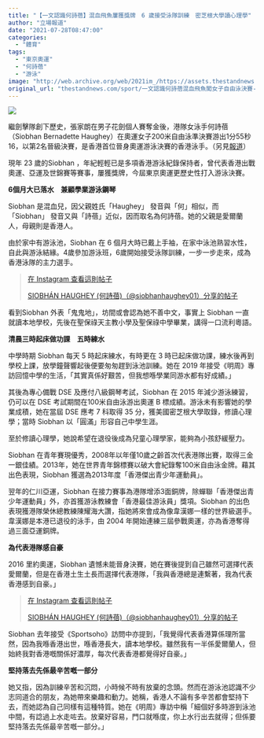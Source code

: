 ```yaml
---
title: "【一文認識何詩蓓】混血飛魚屢獲獎牌　6 歲接受泳隊訓練　密芝根大學讀心理學"
author: "立場報道"
date: "2021-07-28T08:47:00"
categories:
  - "體育"
tags:
  - "東京奧運"
  - "何詩蓓"
  - "游泳"
image: "http://web.archive.org/web/2021im_/https://assets.thestandnews.com/media/photos/template-17_GJQWKLD.png"
original_url: "thestandnews.com/sport/一文認識何詩蓓混血飛魚闖女子自由泳決賽-港隊前總教練大讚終會成為世界級選手"
---
```

![](http://web.archive.org/web/2021im_/https://assets.thestandnews.com/media/photos/template-17_GJQWKLD.png)

繼劍擊隊創下歷史，張家朗在男子花劍個人賽奪金後，港隊女泳手何詩蓓（Siobhan Bernadette Haughey）在奧運女子200米自由泳準決賽游出1分55秒16，以第2名晉級決賽，是香港首位晉身奧運游泳決賽的香港泳手。（另見[報道](../../sport/%E5%86%8D%E5%A5%AA%E7%8D%8E%E7%89%8C%E6%B8%AF%E9%9A%8A%E9%A3%9B%E9%AD%9A%E4%BD%95%E8%A9%A9%E8%93%93%E5%A5%B3%E5%AD%90-200-%E7%B1%B3%E8%87%AA%E7%94%B1%E6%B3%B3%E6%91%98%E9%8A%80%E7%89%8C-%E5%86%8D%E5%89%B5%E6%B8%AF%E6%B3%B3%E9%9A%8A%E6%AD%B7%E5%8F%B2)）

現年 23 歲的Siobhan ，年紀輕輕已是多項香港游泳紀錄保持者，曾代表香港出戰奧運、亞運及世錦賽等賽事，屢獲獎牌，今屆東京奧運更歷史性打入游泳決賽。

**6個月大已落水　兼顧學業游泳鋼琴**

Siobhan 是混血兒，因父親姓氏「Haughey」 發音與「何」相似，而「Siobhan」 發音又與「詩蓓」近似，因而取名為何詩蓓。她的父親是愛爾蘭人，母親則是香港人。

由於家中有游泳池，Siobhan 在 6 個月大時已戴上手袖，在家中泳池熟習水性，自此與游泳結緣。4歲參加游泳班，6歲開始接受泳隊訓練，一步一步走來，成為香港泳隊的主力選手。

> [](http://web.archive.org/web/20211229132855/https://www.instagram.com/p/CO-XnvFhh7S/?utm_source=ig_embed&utm_campaign=loading)
> 
> [在 Instagram 查看這則帖子](http://web.archive.org/web/20211229132855/https://www.instagram.com/p/CO-XnvFhh7S/?utm_source=ig_embed&utm_campaign=loading)
> 
> [SIOBHÁN HAUGHEY (何詩蓓)（@siobhanhaughey01）分享的帖子](http://web.archive.org/web/20211229132855/https://www.instagram.com/p/CO-XnvFhh7S/?utm_source=ig_embed&utm_campaign=loading)

看到Siobhan 外表「鬼鬼地」，坊間或會認為她不善中文，事實上 Siobhan 一直就讀本地學校，先後在聖保祿天主教小學及聖保祿中學畢業，講得一口流利粵語。

**清晨三時起床做功課　五時練水**

中學時期 Siobhan 每天 5 時起床練水，有時更在 3 時已起床做功課，練水後再到學校上課，放學鐘聲響起後便要匆匆趕到泳池訓練。她在 2019 年接受《明周》專訪回憶中學的生活，「其實真係好艱苦，但我想喺學業同游水都有好成績。」

其後為專心備戰 DSE 及應付八級鋼琴考試，Siobhan 在 2015 年減少游泳練習，仍可以在 DSE 考試期間在100米自由泳游出奧運 B 標成績。游泳未有影響她的學業成積，她在當屆 DSE 應考 7 科取得 35 分，獲美國密芝根大學取錄，修讀心理學；當時 Siobhan 以「圓滿」形容自己中學生涯。

至於修讀心理學，她說希望在退役後成為兒童心理學家，能夠為小孩舒緩壓力。

Siobhan 在青年賽現優秀，2008年以年僅10歲之齡首次代表港隊出賽，取得三金一銀佳績。2013年，她在世界青年錦標賽以破大會紀錄奪100米自由泳金牌。藉其出色表現，Siobhan 獲選為2013年度「香港傑出青少年運動員」。

翌年的仁川亞運，Siobhan 在接力賽事為港隊增添3面銅牌，除蟬聯「香港傑出青少年運動員」外，亦首獲游泳教練會「香港最佳游泳員」獎項。Siobhan 的出色表現獲港隊榮休總教練陳耀海大讚，指她將來會成為像韋漢娜一樣的世界級選手。韋漢娜是本港已退役的泳手，由 2004 年開始連練三屆參戰奧運，亦為香港奪得過三面亞運銅牌。

**為代表港隊感自豪**

2016 里約奧運，Siobhan 遺憾未能晉身決賽，她在賽後提到自己雖然可選擇代表愛爾蘭，但是在香港土生土長而選擇代表港隊，「我與香港總是連繫著，我為代表香港感到自豪。」

> [](http://web.archive.org/web/20211229132855/https://www.instagram.com/p/CDBm1iDhdrf/?utm_source=ig_embed&utm_campaign=loading)
> 
> [在 Instagram 查看這則帖子](http://web.archive.org/web/20211229132855/https://www.instagram.com/p/CDBm1iDhdrf/?utm_source=ig_embed&utm_campaign=loading)
> 
> [SIOBHÁN HAUGHEY (何詩蓓)（@siobhanhaughey01）分享的帖子](http://web.archive.org/web/20211229132855/https://www.instagram.com/p/CDBm1iDhdrf/?utm_source=ig_embed&utm_campaign=loading)

Siobhan 去年接受《Sportsoho》訪問中亦提到，「我覺得代表香港算係理所當然，因為我喺香港出世，喺香港長大，讀本地學校。雖然我有一半係愛爾蘭人，但始終我對香港嘅關係好濃厚，每次代表香港都覺得好自豪。」

**堅持落去先係最辛苦嘅一部分**

她又指，因為訓練辛苦和沉悶，小時候不時有放棄的念頭。然而在游泳池認識不少志同道合的朋友，為她帶來樂趣和動力。她稱，香港人不論有多辛苦都會堅持下去，而她認為自己同樣有這種特質。她在《明周》專訪中稱「細個好多時游到泳池中間，有諗過上水走咗去。放棄好容易，門口就喺度，你上水行出去就得；但係要堅持落去先係最辛苦嘅一部分。」